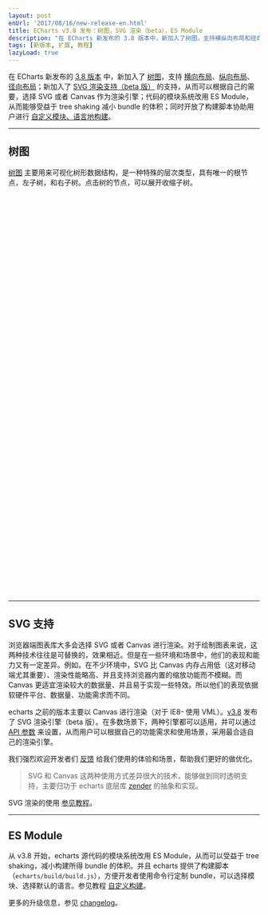 ```yaml
---
layout: post
enUrl: '2017/08/16/new-release-en.html'
title: ECharts v3.8 发布：树图，SVG 渲染（beta），ES Module
description: "在 ECharts 新发布的 3.8 版本中，新加入了树图，支持横纵向布局和径向布局；新加入了 SVG 渲染（beta 版）的支持，从而可以根据自己的需要，选择 SVG 或者 Canvas 作为渲染引擎；代码的模块系统改用 ES Module，从而能够受益于 tree shaking 减小 bundle 的体积；同时开放了构建脚本协助用户进行自定义模块、语言地构建。"
tags: [新版本, 扩展, 教程]
lazyLoad: true
---
```



在 ECharts 新发布的 [3.8 版本](https://github.com/ecomfe/echarts/releases/tag/3.8.0) 中，新加入了 [树图](http://echarts.baidu.com/option.html#series-tree)，支持 [横向布局](http://echarts.baidu.com/demo.html#tree-basic)、[纵向布局](http://echarts.baidu.com/demo.html#tree-vertical)、[径向布局](http://echarts.baidu.com/demo.html#tree-radial)；新加入了 [SVG 渲染支持（beta 版）](http://echarts.baidu.com/tutorial.html#%E4%BD%BF%E7%94%A8%20Canvas%20%E6%88%96%E8%80%85%20SVG%20%E6%B8%B2%E6%9F%93) 的支持，从而可以根据自己的需要，选择 SVG 或者 Canvas 作为渲染引擎；代码的模块系统改用 ES Module，从而能够受益于 tree shaking 减小 bundle 的体积；同时开放了构建脚本协助用户进行 [自定义模块、语言地构建](http://echarts.baidu.com/tutorial.html#%E8%87%AA%E5%AE%9A%E4%B9%89%E6%9E%84%E5%BB%BA%20ECharts)。

---

## 树图

[树图](http://echarts.baidu.com/option.html#series-tree) 主要用来可视化树形数据结构，是一种特殊的层次类型，具有唯一的根节点，左子树，和右子树。点击树的节点，可以展开收缩子树。

<div class="ec-lazy"
  data-thumb="{{ site.url_ec_examples_thumb_cn }}/tree-basic.png"
  data-src="{{ site.url_ec_examples_view_cn }}?c=tree-basic&edit=1&reset=1"
  style="width: 100%; height: 400px"
></div>

<div class="ec-lazy"
  data-thumb="{{ site.url_ec_examples_thumb_cn }}/tree-radial.png"
  data-src="{{ site.url_ec_examples_view_cn }}?c=tree-radial&edit=1&reset=1"
  style="width: 100%; height: 400px"
></div>

---

## SVG 支持

浏览器端图表库大多会选择 SVG 或者 Canvas 进行渲染。对于绘制图表来说，这两种技术往往是可替换的，效果相近。但是在一些环境和场景中，他们的表现和能力又有一定差异。例如，在不少环境中，SVG 比 Canvas 内存占用低（这对移动端尤其重要）、渲染性能略高、并且支持浏览器内置的缩放功能而不模糊。而 Canvas 更适宜渲染较大的数据量、并且易于实现一些特效。所以他们的表现依据软硬件平台、数据量、功能需求而不同。

echarts 之前的版本主要以 Canvas 进行渲染（对于 IE8- 使用 VML）。[v3.8](https://github.com/ecomfe/echarts/releases) 发布了 SVG 渲染引擎（beta 版）。在多数场景下，两种引擎都可以适用，并可以通过 [API 参数](http://echarts.baidu.com/api.html#echarts.init) 来设置，从而用户可以根据自己的功能需求和使用场景，采用最合适自己的渲染引擎。

我们强烈欢迎开发者们 [反馈](https://github.com/ecomfe/echarts/issues/new) 给我们使用的体验和场景，帮助我们更好的做优化。

> SVG 和 Canvas 这两种使用方式差异很大的技术，能够做到同时透明支持，主要归功于 echarts 底层库 [zender](https://github.com/ecomfe/zrender) 的抽象和实现。

SVG 渲染的使用 [参见教程](http://echarts.baidu.com/tutorial.html#%E4%BD%BF%E7%94%A8%20Canvas%20%E6%88%96%E8%80%85%20SVG%20%E6%B8%B2%E6%9F%93)。

---

## ES Module

从 v3.8 开始，echarts 源代码的模块系统改用 ES Module，从而可以受益于 tree shaking，减小构建所得 bundle 的体积。并且 echarts 提供了构建脚本（`echarts/build/build.js`），方便开发者使用命令行定制 bundle，可以选择模块、选择默认的语言。参见教程 [自定义构建](http://echarts.baidu.com/tutorial.html#%E8%87%AA%E5%AE%9A%E4%B9%89%E6%9E%84%E5%BB%BA%20ECharts)。



更多的升级信息，参见 [changelog](http://echarts.baidu.com/changelog.html)。



